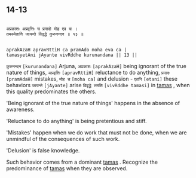 ## 14-13


```shloka-sa

अप्रकाशः अप्रवृत्तिः च प्रमादो मोह एव च ।
तमस्येतानि जायन्ते विवृद्धे कुरुनन्दन ॥ १३ ॥

```
```shloka-sa-hk

aprakAzaH apravRttiH ca pramAdo moha eva ca |
tamasyetAni jAyante vivRddhe kurunandana || 13 ||

```
`कुरुनन्दन` `[kurunandana]` Arjuna, `अप्रकाशः` `[aprakAzaH]` being ignorant of the true nature of things, `अप्रवृत्तिः` `[apravRttiH]` reluctance to do anything, `प्रमादः` `[pramAdaH]` mistakes, `मोह च` `[moha ca]` and delusion - `एतनि` `[etani]` these behaviors `जायन्ते` `[jAyante]` arise `विवृद्धे तमसि` `[vivRddhe tamasi]` in 
[tamas](tamas)
, when this quality predominates the others.

'Being ignorant of the true nature of things' happens in the absence of awareness. 

'Reluctance to do anything' is being pretentious and stiff. 

'Mistakes' happen when we do work that must not be done, when we are unmindful of the consequences of such work. 

'Delusion' is false knowledge. 

Such behavior comes from a dominant 
[tamas](tamas)
. Recognize the predominance of 
[tamas](tamas)
 when they are observed.


